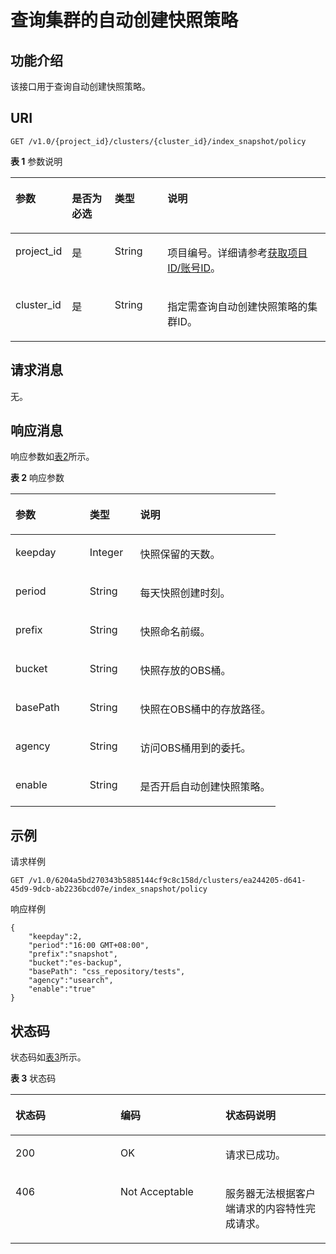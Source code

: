 # 查询集群的自动创建快照策略<a name="css_03_0032"></a>

## 功能介绍<a name="section874853215915"></a>

该接口用于查询自动创建快照策略。

## URI<a name="section8763193210910"></a>

```
GET /v1.0/{project_id}/clusters/{cluster_id}/index_snapshot/policy
```

**表 1**  参数说明

<a name="table57631032695"></a>
<table><thead align="left"><tr id="row4445336913"><th class="cellrowborder" valign="top" width="15%" id="mcps1.2.5.1.1"><p id="p54417338910"><a name="p54417338910"></a><a name="p54417338910"></a>参数</p>
</th>
<th class="cellrowborder" valign="top" width="14.000000000000002%" id="mcps1.2.5.1.2"><p id="p1644733693"><a name="p1644733693"></a><a name="p1644733693"></a>是否为必选</p>
</th>
<th class="cellrowborder" valign="top" width="17%" id="mcps1.2.5.1.3"><p id="p11441233696"><a name="p11441233696"></a><a name="p11441233696"></a>类型</p>
</th>
<th class="cellrowborder" valign="top" width="54%" id="mcps1.2.5.1.4"><p id="p124403319916"><a name="p124403319916"></a><a name="p124403319916"></a>说明</p>
</th>
</tr>
</thead>
<tbody><tr id="row94414331098"><td class="cellrowborder" valign="top" width="15%" headers="mcps1.2.5.1.1 "><p id="p950595565411"><a name="p950595565411"></a><a name="p950595565411"></a>project_id</p>
</td>
<td class="cellrowborder" valign="top" width="14.000000000000002%" headers="mcps1.2.5.1.2 "><p id="p9444331997"><a name="p9444331997"></a><a name="p9444331997"></a>是</p>
</td>
<td class="cellrowborder" valign="top" width="17%" headers="mcps1.2.5.1.3 "><p id="p144412334919"><a name="p144412334919"></a><a name="p144412334919"></a>String</p>
</td>
<td class="cellrowborder" valign="top" width="54%" headers="mcps1.2.5.1.4 "><p id="p18449331896"><a name="p18449331896"></a><a name="p18449331896"></a>项目编号。详细请参考<a href="获取项目ID-账号ID.md">获取项目ID/账号ID</a>。</p>
</td>
</tr>
<tr id="row14453320917"><td class="cellrowborder" valign="top" width="15%" headers="mcps1.2.5.1.1 "><p id="p15505145512547"><a name="p15505145512547"></a><a name="p15505145512547"></a>cluster_id</p>
</td>
<td class="cellrowborder" valign="top" width="14.000000000000002%" headers="mcps1.2.5.1.2 "><p id="p24410331398"><a name="p24410331398"></a><a name="p24410331398"></a>是</p>
</td>
<td class="cellrowborder" valign="top" width="17%" headers="mcps1.2.5.1.3 "><p id="p844133316918"><a name="p844133316918"></a><a name="p844133316918"></a>String</p>
</td>
<td class="cellrowborder" valign="top" width="54%" headers="mcps1.2.5.1.4 "><p id="p13441833493"><a name="p13441833493"></a><a name="p13441833493"></a>指定需查询自动创建快照策略的集群ID。</p>
</td>
</tr>
</tbody>
</table>

## 请求消息<a name="section1477913211910"></a>

无。

## 响应消息<a name="section19810103220915"></a>

响应参数如[表2](#table2282125191510)所示。

**表 2**  响应参数

<a name="table2282125191510"></a>
<table><thead align="left"><tr id="row16282195131515"><th class="cellrowborder" valign="top" width="28.000000000000004%" id="mcps1.2.4.1.1"><p id="p4446331696"><a name="p4446331696"></a><a name="p4446331696"></a>参数</p>
</th>
<th class="cellrowborder" valign="top" width="19%" id="mcps1.2.4.1.2"><p id="p7440338917"><a name="p7440338917"></a><a name="p7440338917"></a>类型</p>
</th>
<th class="cellrowborder" valign="top" width="53%" id="mcps1.2.4.1.3"><p id="p184453317918"><a name="p184453317918"></a><a name="p184453317918"></a>说明</p>
</th>
</tr>
</thead>
<tbody><tr id="row142821951181515"><td class="cellrowborder" valign="top" width="28.000000000000004%" headers="mcps1.2.4.1.1 "><p id="p14081111574"><a name="p14081111574"></a><a name="p14081111574"></a>keepday</p>
</td>
<td class="cellrowborder" valign="top" width="19%" headers="mcps1.2.4.1.2 "><p id="p1971181065714"><a name="p1971181065714"></a><a name="p1971181065714"></a>Integer</p>
</td>
<td class="cellrowborder" valign="top" width="53%" headers="mcps1.2.4.1.3 "><p id="p4524238185713"><a name="p4524238185713"></a><a name="p4524238185713"></a>快照保留的天数。</p>
</td>
</tr>
<tr id="row543104310568"><td class="cellrowborder" valign="top" width="28.000000000000004%" headers="mcps1.2.4.1.1 "><p id="p14087119575"><a name="p14087119575"></a><a name="p14087119575"></a>period</p>
</td>
<td class="cellrowborder" valign="top" width="19%" headers="mcps1.2.4.1.2 "><p id="p3711201095716"><a name="p3711201095716"></a><a name="p3711201095716"></a>String</p>
</td>
<td class="cellrowborder" valign="top" width="53%" headers="mcps1.2.4.1.3 "><p id="p322318256578"><a name="p322318256578"></a><a name="p322318256578"></a>每天快照创建时刻。</p>
</td>
</tr>
<tr id="row142728488564"><td class="cellrowborder" valign="top" width="28.000000000000004%" headers="mcps1.2.4.1.1 "><p id="p2040821145715"><a name="p2040821145715"></a><a name="p2040821145715"></a>prefix</p>
</td>
<td class="cellrowborder" valign="top" width="19%" headers="mcps1.2.4.1.2 "><p id="p12711110135713"><a name="p12711110135713"></a><a name="p12711110135713"></a>String</p>
</td>
<td class="cellrowborder" valign="top" width="53%" headers="mcps1.2.4.1.3 "><p id="p11223132516573"><a name="p11223132516573"></a><a name="p11223132516573"></a>快照命名前缀。</p>
</td>
</tr>
<tr id="row15272154845619"><td class="cellrowborder" valign="top" width="28.000000000000004%" headers="mcps1.2.4.1.1 "><p id="p640812125718"><a name="p640812125718"></a><a name="p640812125718"></a>bucket</p>
</td>
<td class="cellrowborder" valign="top" width="19%" headers="mcps1.2.4.1.2 "><p id="p147111710175715"><a name="p147111710175715"></a><a name="p147111710175715"></a>String</p>
</td>
<td class="cellrowborder" valign="top" width="53%" headers="mcps1.2.4.1.3 "><p id="p14223325185719"><a name="p14223325185719"></a><a name="p14223325185719"></a>快照存放的OBS桶。</p>
</td>
</tr>
<tr id="row147413452191"><td class="cellrowborder" valign="top" width="28.000000000000004%" headers="mcps1.2.4.1.1 "><p id="p5475124511910"><a name="p5475124511910"></a><a name="p5475124511910"></a>basePath</p>
</td>
<td class="cellrowborder" valign="top" width="19%" headers="mcps1.2.4.1.2 "><p id="p6450195481911"><a name="p6450195481911"></a><a name="p6450195481911"></a>String</p>
</td>
<td class="cellrowborder" valign="top" width="53%" headers="mcps1.2.4.1.3 "><p id="p19475104516193"><a name="p19475104516193"></a><a name="p19475104516193"></a>快照在OBS桶中的存放路径。</p>
</td>
</tr>
<tr id="row1215235445612"><td class="cellrowborder" valign="top" width="28.000000000000004%" headers="mcps1.2.4.1.1 "><p id="p13410312579"><a name="p13410312579"></a><a name="p13410312579"></a>agency</p>
</td>
<td class="cellrowborder" valign="top" width="19%" headers="mcps1.2.4.1.2 "><p id="p127123106579"><a name="p127123106579"></a><a name="p127123106579"></a>String</p>
</td>
<td class="cellrowborder" valign="top" width="53%" headers="mcps1.2.4.1.3 "><p id="p7223025185714"><a name="p7223025185714"></a><a name="p7223025185714"></a>访问OBS桶用到的委托。</p>
</td>
</tr>
<tr id="row7152135455612"><td class="cellrowborder" valign="top" width="28.000000000000004%" headers="mcps1.2.4.1.1 "><p id="p1141041165716"><a name="p1141041165716"></a><a name="p1141041165716"></a>enable</p>
</td>
<td class="cellrowborder" valign="top" width="19%" headers="mcps1.2.4.1.2 "><p id="p671291020575"><a name="p671291020575"></a><a name="p671291020575"></a>String</p>
</td>
<td class="cellrowborder" valign="top" width="53%" headers="mcps1.2.4.1.3 "><p id="p18223132515717"><a name="p18223132515717"></a><a name="p18223132515717"></a>是否开启自动创建快照策略。</p>
</td>
</tr>
</tbody>
</table>

## 示例<a name="section17489545144119"></a>

请求样例

```
GET /v1.0/6204a5bd270343b5885144cf9c8c158d/clusters/ea244205-d641-45d9-9dcb-ab2236bcd07e/index_snapshot/policy
```

响应样例

```
{
    "keepday":2,
    "period":"16:00 GMT+08:00",
    "prefix":"snapshot",
    "bucket":"es-backup",
    "basePath": "css_repository/tests", 
    "agency":"usearch",
    "enable":"true"
}
```

## 状态码<a name="section87962546391"></a>

状态码如[表3](#table18620659263)所示。

**表 3**  状态码

<a name="table18620659263"></a>
<table><thead align="left"><tr id="css_03_0031_row194918333132"><th class="cellrowborder" valign="top" width="33.33333333333333%" id="mcps1.2.4.1.1"><p id="css_03_0031_p6531343171310"><a name="css_03_0031_p6531343171310"></a><a name="css_03_0031_p6531343171310"></a>状态码</p>
</th>
<th class="cellrowborder" valign="top" width="33.33333333333333%" id="mcps1.2.4.1.2"><p id="css_03_0031_p16534124318132"><a name="css_03_0031_p16534124318132"></a><a name="css_03_0031_p16534124318132"></a>编码</p>
</th>
<th class="cellrowborder" valign="top" width="33.33333333333333%" id="mcps1.2.4.1.3"><p id="css_03_0031_p1453710437131"><a name="css_03_0031_p1453710437131"></a><a name="css_03_0031_p1453710437131"></a>状态码说明</p>
</th>
</tr>
</thead>
<tbody><tr id="css_03_0031_row09491533111315"><td class="cellrowborder" valign="top" width="33.33333333333333%" headers="mcps1.2.4.1.1 "><p id="css_03_0031_p1656994351310"><a name="css_03_0031_p1656994351310"></a><a name="css_03_0031_p1656994351310"></a>200</p>
</td>
<td class="cellrowborder" valign="top" width="33.33333333333333%" headers="mcps1.2.4.1.2 "><p id="css_03_0031_p134136431055"><a name="css_03_0031_p134136431055"></a><a name="css_03_0031_p134136431055"></a>OK</p>
</td>
<td class="cellrowborder" valign="top" width="33.33333333333333%" headers="mcps1.2.4.1.3 "><p id="css_03_0031_p134136431458"><a name="css_03_0031_p134136431458"></a><a name="css_03_0031_p134136431458"></a>请求已成功。</p>
</td>
</tr>
<tr id="css_03_0031_row1184954102013"><td class="cellrowborder" valign="top" width="33.33333333333333%" headers="mcps1.2.4.1.1 "><p id="css_03_0031_p111841154132019"><a name="css_03_0031_p111841154132019"></a><a name="css_03_0031_p111841154132019"></a>406</p>
</td>
<td class="cellrowborder" valign="top" width="33.33333333333333%" headers="mcps1.2.4.1.2 "><p id="css_03_0031_zh-cn_topic_0122640420_p19980869"><a name="css_03_0031_zh-cn_topic_0122640420_p19980869"></a><a name="css_03_0031_zh-cn_topic_0122640420_p19980869"></a>Not Acceptable</p>
</td>
<td class="cellrowborder" valign="top" width="33.33333333333333%" headers="mcps1.2.4.1.3 "><p id="css_03_0031_zh-cn_topic_0122640420_p7837682"><a name="css_03_0031_zh-cn_topic_0122640420_p7837682"></a><a name="css_03_0031_zh-cn_topic_0122640420_p7837682"></a>服务器无法根据客户端请求的内容特性完成请求。</p>
</td>
</tr>
</tbody>
</table>

